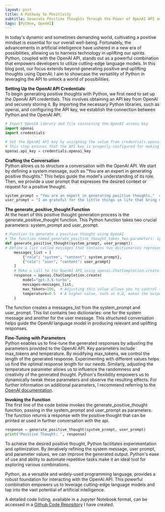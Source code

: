 ```yaml
---
layout: post
title: A Pathway to Positivity
subtitle: Generate Positive Thoughts Through the Power of OpenAI API and Python
tags: [Python, OpenAI]
---
```

In today's dynamic and sometimes demanding world, cultivating a positive mindset is essential for our overall well-being. Fortunately, the advancements in artificial intelligence have ushered in a new era of possibilities, allowing us to harness technology in uplifting our spirits. Python, coupled with the OpenAI API, stands out as a powerful combination that empowers developers to utilize cutting-edge language models. In this blog post, our focus extends beyond generating positive and uplifting thoughts using OpenAI; I aim to showcase the versatility of Python in leveraging the API to unlock a world of possibilities.  

**Setting Up the OpenAI API Credentials**  
To begin generating positive thoughts with Python, we first need to set up the OpenAI API credentials. This involves obtaining an API key from OpenAI and securely storing it. By importing the necessary Python libraries, such as openai, and configuring the API key, we establish the connection between Python and the OpenAI API. 

```python
# Import OpenIA library and file containing the OpenAI access key
import openai
import credentials

# Set the OpenAI API key by assigning the value from credentials.openai_key to openai.api_key. 
# This step ensures that the API key is properly configured for making API requests.  
openai.api_key = credentials.openai_key
``` 

**Crafting the Conversation**  
Python allows us to structure a conversation with the OpenAI API. We start by defining a system message, such as "You are an expert in generating positive thoughts." This helps guide the model's understanding of its role. Then, we provide a user prompt that expresses the desired context or request for a positive thought. 
```python
system_prompt = "You are an expert in generating positive thoughts."  # system-level instruction or prompt
user_prompt = "I am grateful for the little things in life that bring me joy and happiness tell me a positive thought" # user interaction
```
**The generate_positive_thought Function**  
At the heart of this positive thought generation process is the generate_positive_thought function. This Python function takes two crucial parameters: system_prompt and user_prompt. 
```python
# Function to generate a positive thought using OpenAI
# The function named generate_positive_thought takes two parameters: system_message and user_prompt.
def generate_positive_thought(system_prompt, user_prompt):
# Define a list called messages that contains two dictionaries representing the system and user messages/prompts.
    messages_list = [
        {"role": "system", "content": system_prompt},
        {"role": "user", "content": user_prompt}
    ]
    # Make a call to the OpenAI API using openai.ChatCompletion.create. The response from the API call is stored in the response variable.
    response = openai.ChatCompletion.create(
        model="gpt-3.5-turbo",
        messages=messages_list, 
        max_tokens=100,  # Adjusting this value allows you to control the length of the generated response
        temperature=0.5  # A higher value, such as 0.8, makes the output more random and diverse. A lower value of 0.2 makes the output more focused.
    )
```
The function creates a messages_list from the system_prompt and user_prompt. This list contains two dictionaries: one for the system message and another for the user message. This structured conversation helps guide the OpenAI language model in producing relevant and uplifting responses.

**Fine-Tuning with Parameters**  
Python enables us to fine-tune the generated responses by adjusting the parameters provided to the OpenAI API. Key parameters include max_tokens and temperature. By modifying max_tokens, we control the length of the generated response. Experimenting with different values helps us find the optimal response length for our needs. Similarly, adjusting the temperature parameter allows us to influence the randomness and creativity of the generated thought. Python's flexibility empowers us to dynamically tweak these parameters and observe the resulting effects. For further information on additional parameters, I recommend referring to the [OpenAI documentation](https://platform.openai.com/docs/api-reference/completions/create).

**Invoking the Function**  
The first line of the code below invokes the generate_positive_thought function, passing in the system_prompt and user_prompt as parameters. The function returns a response with the positive thought that can be printed or used in further conversation with the api.

```python
response = generate_positive_thought(system_prompt, user_prompt)
print("Positive Thought: ", response)
```

To achieve the desired positive thought, Python facilitates experimentation and optimization. By iteratively refining the system message, user prompt, and parameter values, we can improve the generated output. Python's ease of use and ability to automate repetitive tasks make it an ideal tool for exploring various combinations.

Python, as a versatile and widely-used programming language, provides a robust foundation for interacting with the OpenAI API. This powerful combination empowers us to leverage cutting-edge language models and tap into the vast potential of artificial intelligence.

A detailed code listing, available in a Jupyter Notebook format, can be accessed in a [Github Code Repository](https://github.com/MarkCruse/positive-thought-generator-using-openai/blob/main/positive_thoughts_generator.ipynb) I have created.